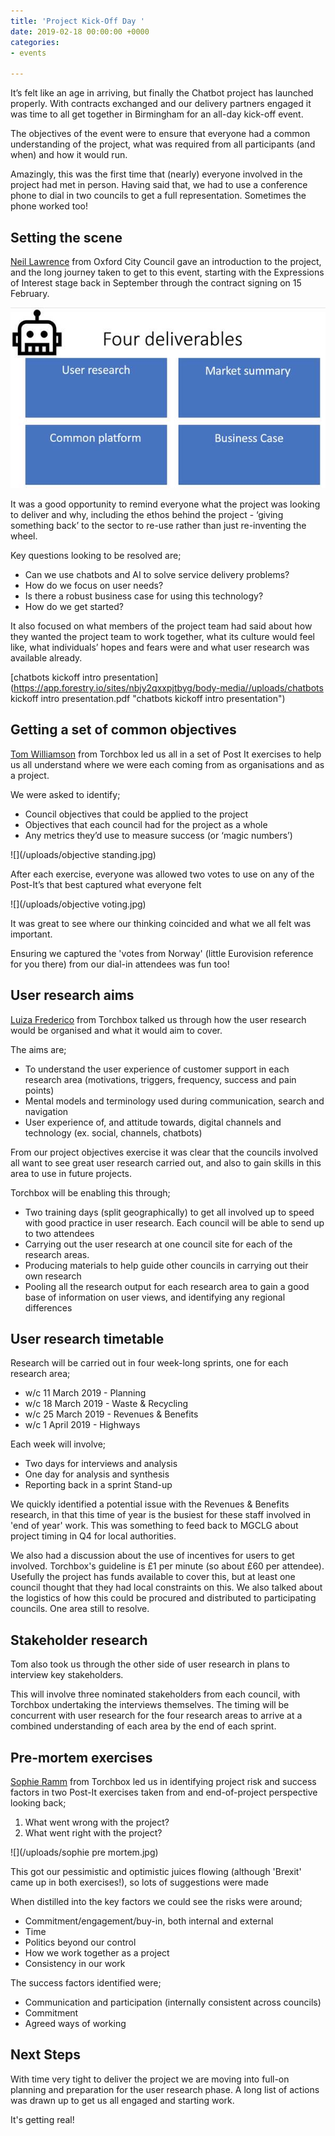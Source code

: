 ```yaml
---
title: 'Project Kick-Off Day '
date: 2019-02-18 00:00:00 +0000
categories:
- events

---
```

It’s felt like an age in arriving, but finally the Chatbot project has launched properly. With contracts exchanged and our delivery partners engaged it was time to all get together in Birmingham for an all-day kick-off event.

The objectives of the event were to ensure that everyone had a common understanding of the project, what was required from all participants (and when) and how it would run.

Amazingly, this was the first time that (nearly) everyone involved in the project had met in person. Having said that, we had to use a conference phone to dial in two councils to get a full representation. Sometimes the phone worked too!

## Setting the scene

[Neil Lawrence](https://twitter.com/OX1Digital) from Oxford City Council gave an introduction to the project, and the long journey taken to get to this event, starting with the Expressions of Interest stage back in September through the contract signing on 15 February.

![](/uploads/deliverables.jpg)

It was a good opportunity to remind everyone what the project was looking to deliver and why, including the ethos behind the project - ‘giving something back’ to the sector to re-use rather than just re-inventing the wheel.

Key questions looking to be resolved are;

* Can we use chatbots and AI to solve service delivery problems?
* How do we focus on user needs?
* Is there a robust business case for using this technology?
* How do we get started?

It also focused on what members of the project team had said about how they wanted the project team to work together, what its culture would feel like, what individuals’ hopes and fears were and what user research was available already.

[chatbots kickoff intro presentation](https://app.forestry.io/sites/nbjy2qxxpjtbyg/body-media//uploads/chatbots kickoff intro presentation.pdf "chatbots kickoff intro presentation")

## Getting a set of common objectives

[Tom Williamson](https://torchbox.com/team/tom-williams/) from Torchbox led us all in a set of Post It exercises to help us all understand where we were each coming from as organisations and as a project.

We were asked to identify;

* Council objectives that could be applied to the project
* Objectives that each council had for the project as a whole
* Any metrics they’d use to measure success (or ‘magic numbers’)

![](/uploads/objective standing.jpg)

After each exercise, everyone was allowed two votes to use on any of the Post-It’s that best captured what everyone felt

![](/uploads/objective voting.jpg)

It was great to see where our thinking coincided and what we all felt was important.

Ensuring we captured the 'votes from Norway' (little Eurovision reference for you there) from our dial-in attendees was fun too!

## User research aims

[Luiza Frederico](https://torchbox.com/team/luiza-frederico/) from Torchbox talked us through how the user research would be organised and what it would aim to cover.

The aims are;

* To understand the user experience of customer support in each research area (motivations, triggers, frequency, success and pain points)
* Mental models and terminology used during communication, search and navigation
* User experience of, and attitude towards, digital channels and technology (ex. social, channels, chatbots)

From our project objectives exercise it was clear that the councils involved all want to see great user research carried out, and also to gain skills in this area to use in future projects.

Torchbox will be enabling this through;

* Two training days (split geographically) to get all involved up to speed with good practice in user research. Each council will be able to send up to two attendees
* Carrying out the user research at one council site for each of the research areas.
* Producing materials to help guide other councils in carrying out their own research
* Pooling all the research output for each research area to gain a good base of information on user views, and identifying any regional differences

## User research timetable

Research will be carried out in four week-long sprints, one for each research area;

* w/c 11 March 2019 - Planning
* w/c 18 March 2019 - Waste & Recycling
* w/c 25 March 2019 - Revenues & Benefits
* w/c 1 April 2019 - Highways

Each week will involve;

* Two days for interviews and analysis
* One day for analysis and synthesis
* Reporting back in a sprint Stand-up

We quickly identified a potential issue with the Revenues & Benefits research, in that this time of year is the busiest for these staff involved in 'end of year' work. This was something to feed back to MGCLG about project timing in Q4 for local authorities.

We also had a discussion about the use of incentives for users to get involved. Torchbox's guideline is £1 per minute (so about £60 per attendee). Usefully the project has funds available to cover this, but at least one council thought that they had local constraints on this. We also talked about the logistics of how this could be procured and distributed to participating councils. One area still to resolve.

## Stakeholder research

Tom also took us through the other side of user research in plans to interview key stakeholders.

This will involve three nominated stakeholders from each council, with Torchbox undertaking the interviews themselves. The timing will be concurrent with user research for the four research areas to arrive at a combined understanding of each area by the end of each sprint.

## Pre-mortem exercises

[Sophie Ramm](https://torchbox.com/team/sophie-ramm/) from Torchbox led us in identifying project risk and success factors in two Post-It exercises taken from and end-of-project perspective looking back;

1. What went wrong with the project?
2. What went right with the project?

![](/uploads/sophie pre mortem.jpg)

This got our pessimistic and optimistic juices flowing (although 'Brexit' came up in both exercises!), so lots of suggestions were made

When distilled into the key factors we could see the risks were around;

* Commitment/engagement/buy-in, both internal and external
* Time
* Politics beyond our control
* How we work together as a project
* Consistency in our work

The success factors identified were;

* Communication and participation (internally consistent across councils)
* Commitment
* Agreed ways of working

## Next Steps

With time very tight to deliver the project we are moving into full-on planning and preparation for the user research phase. A long list of actions was drawn up to get us all engaged and starting work.

It's getting real!